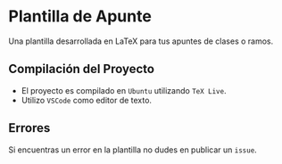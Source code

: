# Plantilla de Apunte

Una plantilla desarrollada en LaTeX para tus apuntes de clases o ramos.

## Compilación del Proyecto

- El proyecto es compilado en `Ubuntu` utilizando `TeX Live`.
- Utilizo `VSCode` como editor de texto.

## Errores

Si encuentras un error en la plantilla no dudes en publicar un `issue`.  
